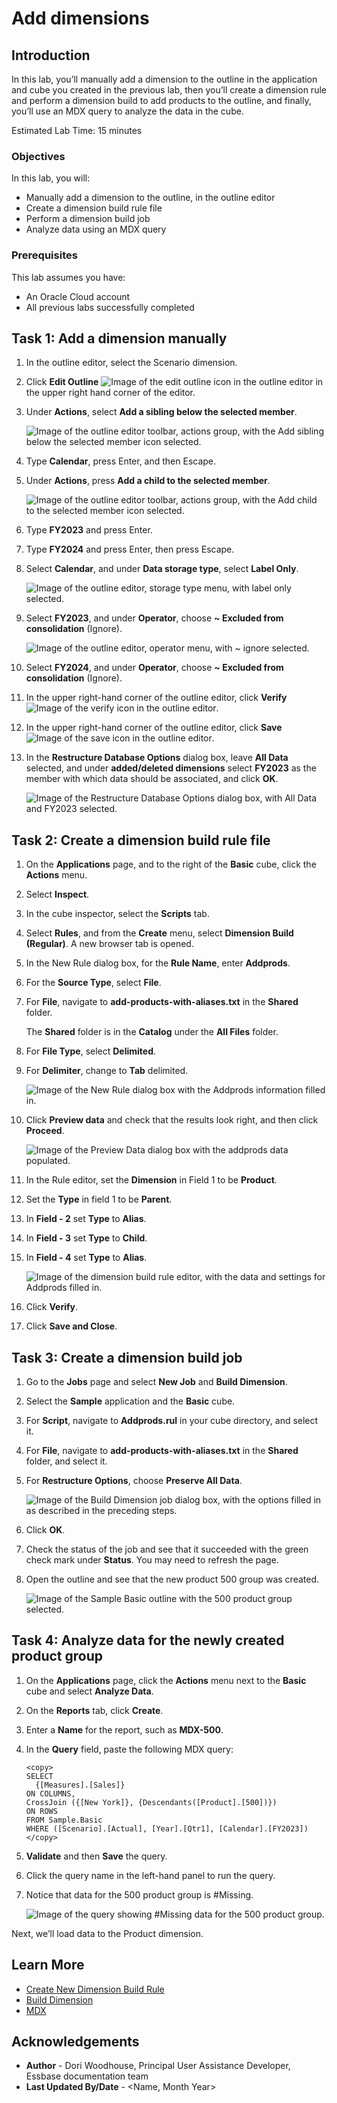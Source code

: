 # Add dimensions

## Introduction

In this lab, you’ll manually add a dimension to the outline in the application and cube you created in the previous lab, then you’ll create a dimension rule and perform a dimension build to add products to the outline, and finally, you’ll use an MDX query to analyze the data in the cube.

Estimated Lab Time: 15 minutes

### Objectives

In this lab, you will:

* Manually add a dimension to the outline, in the outline editor
* Create a dimension build rule file
* Perform a dimension build job
* Analyze data using an MDX query

### Prerequisites

This lab assumes you have:

* An Oracle Cloud account
* All previous labs successfully completed

## Task 1: Add a dimension manually

1. In the outline editor, select the Scenario dimension.

2. Click **Edit Outline** ![Image of the edit outline icon in the outline editor](images/icon-edit-outline.png) in the upper right hand corner of the editor.

3. Under **Actions**, select **Add a sibling below the selected member**.

    ![Image of the outline editor toolbar, actions group, with the Add sibling below the selected member icon selected.](images/add-sibling.png)

4. Type **Calendar**, press Enter, and then Escape.

5. Under **Actions**, press **Add a child to the selected member**.

    ![Image of the outline editor toolbar, actions group, with the Add child to the selected member icon selected.](images/add-child.png)

6. Type **FY2023** and press Enter.

7. Type **FY2024** and press Enter, then press Escape.

8. Select **Calendar**, and under **Data storage type**, select **Label Only**.

    ![Image of the outline editor, storage type menu, with label only selected.](images/label-only.png)

9. Select **FY2023**, and under **Operator**, choose **~ Excluded from consolidation** (Ignore).

    ![Image of the outline editor, operator menu, with ~ ignore selected.](images/operator-ignore.png)

10. Select **FY2024**, and under **Operator**, choose **~ Excluded from consolidation** (Ignore).

11. In the upper right-hand corner of the outline editor, click **Verify** ![Image of the verify  icon in the outline editor](images/verify-outline-icon.png).

12. In the upper right-hand corner of the outline editor, click **Save** ![Image of the save icon in the outline editor](images/save-outline-icon.png).

13. In the **Restructure Database Options** dialog box, leave **All Data** selected, and under **added/deleted dimensions** select **FY2023** as the member with which data should be associated, and click **OK**.

    ![Image of the Restructure Database Options dialog box, with All Data and FY2023 selected.](images/restructure-database-options.png)

## Task 2: Create a dimension build rule file

1. On the **Applications** page, and to the right of the **Basic** cube, click the **Actions** menu.

2. Select **Inspect**.

3. In the cube inspector, select the **Scripts** tab.

4. Select **Rules**, and from the **Create** menu, select **Dimension Build (Regular)**. A new browser tab is opened.

5. In the New Rule dialog box, for the **Rule Name**, enter **Addprods**.

6. For the **Source Type**, select **File**.

7. For **File**, navigate to **add-products-with-aliases.txt** in the **Shared** folder.

    The **Shared** folder is  in the **Catalog** under the **All Files** folder.

8. For **File Type**, select **Delimited**.

9. For **Delimiter**, change to **Tab** delimited.

    ![Image of the New Rule dialog box with the Addprods information filled in.](images/addprods-rule.png)

10. Click **Preview data** and check that the results look right, and then click **Proceed**.

    ![Image of the Preview Data dialog box with the addprods data populated.](images/addprods-rule-preview-data.png)

11. In the Rule editor, set the **Dimension** in Field 1 to be **Product**.

12. Set the **Type** in field 1 to be **Parent**.

13. In **Field - 2** set **Type** to **Alias**.

14. In **Field - 3** set **Type** to **Child**.

15. In **Field - 4** set **Type** to **Alias**.

    ![Image of the dimension build rule editor, with the data and settings for Addprods filled in.](images/dimension-build-rule-editor.png)

16. Click **Verify**.

17. Click **Save and Close**.

## Task 3: Create a dimension build job

1. Go to the **Jobs** page and select **New Job** and **Build Dimension**.

2. Select the **Sample** application and the **Basic** cube.

3. For **Script**, navigate to **Addprods.rul** in your cube directory, and select it.

4. For **File**, navigate to **add-products-with-aliases.txt** in the **Shared** folder, and select it.

5. For **Restructure Options**, choose **Preserve All Data**.

    ![Image of the Build Dimension job dialog box, with the options filled in as described in the preceding steps.](images/build-dimension-job.png)

6. Click **OK**.

7. Check the status of the job and see that it succeeded with the green check mark under **Status**. You may need to refresh the page.

8. Open the outline and see that the new product 500 group was created.

    ![Image of the Sample Basic outline with the 500 product group selected.](images/outline-with-500-products.png)

## Task 4: Analyze data for the newly created product group

1. On the **Applications** page, click the **Actions** menu next to the **Basic** cube and select **Analyze Data**.

2. On the **Reports** tab, click **Create**.

3. Enter a **Name** for the report, such as **MDX-500**.

4. In the **Query** field, paste the following MDX query:

    ```
    <copy>
    SELECT
      {[Measures].[Sales]}
    ON COLUMNS,
    CrossJoin ({[New York]}, {Descendants([Product].[500])})
    ON ROWS
    FROM Sample.Basic
    WHERE ([Scenario].[Actual], [Year].[Qtr1], [Calendar].[FY2023])
    </copy>
    ```

5. **Validate** and then **Save** the query.

6. Click the query name in the left-hand panel to run the query.

7. Notice that data for the 500 product group is #Missing.

    ![Image of the query showing #Missing data for the 500 product group.](images/missing-product-data.png)

Next, we’ll load data to the Product dimension.

## Learn More

* [Create New Dimension Build Rule](https://docs.oracle.com/en/database/other-databases/essbase/21/essdm/create-new-dimension-build-rule.html)
* [Build Dimension](https://docs.oracle.com/en/database/other-databases/essbase/21/ugess/run-and-manage-jobs-using-web-interface.html#GUID-823F8D30-0A59-4835-97FC-6A6494B46D36)
* [MDX](https://docs.oracle.com/en/database/other-databases/essbase/21/esscq/mdx.html)

## Acknowledgements

* **Author** - Dori Woodhouse, Principal User Assistance Developer, Essbase documentation team
* **Last Updated By/Date** - <Name, Month Year>
